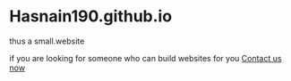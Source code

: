 # Hasnain190.github.io

thus a small.website 

if you are looking for someone who can build websites for you [ Contact us now](realenlight.xyz)